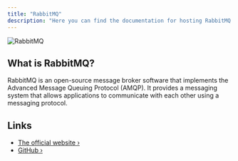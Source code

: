 ```yaml
---
title: "RabbitMQ"
description: "Here you can find the documentation for hosting RabbitMQ with Coolify."
---
```



![RabbitMQ](https://www.rabbitmq.com/img/rabbitmq-logo-with-name.svg)

## What is RabbitMQ?

RabbitMQ is an open-source message broker software that implements the Advanced Message Queuing Protocol (AMQP). It provides a messaging system that allows applications to communicate with each other using a messaging protocol.

## Links

- [The official website ›](https://rabbitmq.com)
- [GitHub ›](https://github.com/rabbitmq/rabbitmq-server)
